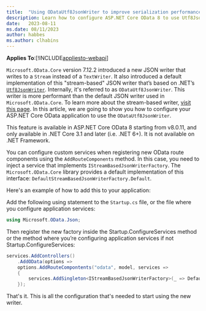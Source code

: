 ```yaml
---
title:  "Using ODataUtf8JsonWriter to improve serialization performance"
description: Learn how to configure ASP.NET Core OData 8 to use Utf8JsonWriter to improve serialization performance. 
date:   2023-08-11
ms.date: 08/11/2023
author: habbes
ms.author: clhabins
---
```


**Applies To**:[!INCLUDE[appliesto-webapi](../../includes/appliesto-webapi-v8.md)]

`Microsoft.OData.Core` version 7.12.2 introduced a new JSON writer that writes to a `Stream` instead of a `TextWriter`. It also introduced a default implementation of this "stream-based" JSON writer that’s based on .NET’s [`Utf8JsonWriter`](/dotnet/api/system.text.json.utf8jsonwriter). Internally, it's referred to as `ODataUtf8JsonWriter`. This writer is more performant than the default JSON writer used in `Microsoft.OData.Core`. To learn more about the stream-based writer, [visit this page](/odata/odatalib/using-utf8jsonwriter-for-better-performance). In this article, we are going to show you how to configure your ASP.NET Core OData application to use the `ODataUtf8JsonWriter`.

This feature is available in ASP.NET Core OData 8 starting from v8.0.11, and only available in .NET Core 3.1 and later (i.e. .NET 6+). It is not available on .NET Framework.

You can configure custom services when registering new OData route components using the `AddRouteComponents` method. In this case, you need to
inject a service that implements `IStreamBasedJsonWriterFactory`. The `Microsoft.OData.Core` library provides a default implementation of this interface: `DefaultStreamBasedJsonWriterFactory.Default`.

Here's an example of how to add this to your application:

Add the following using statement to the `Startup.cs` file, or the file where you configure application services:

```c#
using Microsoft.OData.Json;
```

Then register the new factory inside the Startup.ConfigureServices method or the method where you’re configuring application services if not Startup.ConfigureServices:

```c#
services.AddControllers()
    .AddOData(options =>
    options.AddRouteCompontents("odata", model, services =>
    {
        services.AddSingleton<IStreamBasedJsonWriterFactory>(_ => DefaultStreamBasedJsonWriterFactory.Default);
    });
```

That's it. This is all the configuration that's needed to start using the new writer.
